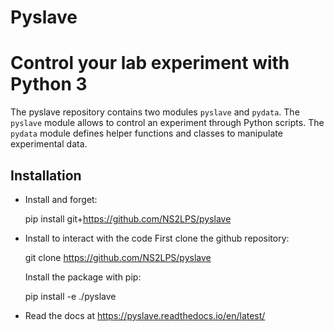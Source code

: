 # Pyslave

Control your lab experiment with Python 3
===================================================

The pyslave repository contains two modules ``pyslave`` and ``pydata``. The ``pyslave`` module allows
to control an experiment through Python scripts. The ``pydata`` module defines helper
functions and classes to manipulate experimental data.

Installation
--------------

* Install and forget:

    pip install git+https://github.com/NS2LPS/pyslave

* Install to interact with the code
  First clone the github repository:
  
    git clone https://github.com/NS2LPS/pyslave

  Install the package with pip: 
  
    pip install -e ./pyslave
    
* Read the docs at https://pyslave.readthedocs.io/en/latest/


